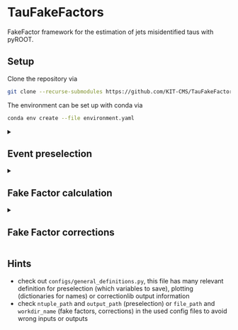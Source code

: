 # TauFakeFactors
FakeFactor framework for the estimation of jets misidentified taus with pyROOT.

## Setup
Clone the repository via
```bash
git clone --recurse-submodules https://github.com/KIT-CMS/TauFakeFactors.git
```
The environment can be set up with conda via
```bash
conda env create --file environment.yaml
```

<details>
<summary>

## Event preselection

</summary>

This framework is designed for n-tuples produced with CROWN as input. 

All information for the preselection step is defined in a configuration file in the `configs/` folder. 
The preselection config has the following parameters:

* The expected input folder structure is NTUPLE_PATH/ERA/SAMPLE_TAG/CHANNEL/*.root
    parameter | type | description
    ---|---|---
    `ntuple_path` | `string` | absolute path to the folder with the n-tuples on the dcache, a remote path is expected like "root://cmsxrootd-kit.gridka.de//store/user/USER/..."
    `era` | `string` | data taking era ("2018, "2017", "2016preVFP", "2016postVFP")
    `channel` | `string` | tau pair decay channels ("et", "mt", "tt")
    `tree` | `string` | name of the tree in the n-tuple files ("ntuple" in CROWN)
    `analysis` | `string` | analysis name, needed to get the output features which are saved/needed for the later steps e.g. `"smhtt_ul"`. The output features are defined in `configs/general_definitions.py`.

* The output folder structure is OUTPUT_PATH/preselection/ERA/CHANNEL/*.root
    parameter | type | description
    ---|---|---
    `output_path` | `string` | absolute path where the files with the preselected events will be stored, a local path is expected like "/ceph/USER/..."

* In `processes` all the processes are defined that should be preprocessed. \
  The names are also used for the output file naming after the processing. \
  Each process needs two specifications:
    parameter | type | description
    ---|---|---
    `tau_gen_modes` | `list` | split of the events corresponding to the origin of the hadronic tau
    `samples` | `list` | list of all sample tags corresponding to the specific process
  
  The `tau_gen_modes` have following modes:
    parameter | type | description
    ---|---|---
    `T` | `string` | genuine tau
    `J` | `string` | jet misidentified as a tau
    `L` | `string` | lepton misidentified as a tau
    `all` | `string` | if no split should be performed

* In `event_selection`, parameter for all selections that should be applied are defined. \
  This is basically a dictionary of cuts where the key is the name of a cut and the value is the cut itself as a string e.g. `had_tau_pt: "pt_2 > 30"`. The name of a cut is not really important, it is only used as an output information in the terminal. A cut can only use variables which are in the ntuples.

* In `mc_weights` all weights that should be applied for simulated samples are defined. \
  There are two types of weights.
  1. Like for `event_selection` a weight can directly be specified and is then applied to all samples the same way e.g. `lep_id: "id_wgt_mu_1"`
  2. Some weights are either sample specific or need additional information. Currently implemented options are:
      parameter | type | description
      ---|---|---
      `generator` | `string` | `""` if a normal generator weight should be applied to all samples, if `"stitching"` for DY+jets and W+jets a special stitching weights is applied
      `lumi` | `string` | luminosity scaling, this depends on the era and uses the `era` parameter of the config to get the correct weight, so basically it's not relevant what is in the string
      `Z_pt_reweight` | `string` | reweighting of the Z boson pt, the weight in the ntuple is used and only applied to DY+jets
      `Top_pt_reweight` | `string` | reweighting of the top quark pt, the weight in the ntuple is used and only applied to ttbar

* In `emb_weights` all weights that should be applied for embedded samples are defined. \
  Like for `event_selection` a weight can directly be specified and is then applied to all samples the same way e.g. `single_trigger: "trg_wgt_single_mu24ormu27"`

Scale factors for b-tagging and tau ID vs jet are applied on the fly during the FF calculation step. 

To run the preselection step, execute the python script and specify the config file (relative path possible):
```bash
python preselection.py --config-file PATH/CONFIG.yaml
```

</details>

<details>
<summary>

## Fake Factor calculation

</summary>

In this step the fake factors are calculated. This should be run after the preselection step.

All information for the FF calculation step is defined in a configuration file in the `configs/` folder. \
The FF calculation config has the following parameters:

* The expected input folder structure is FILE_PATH/preselection/ERA/CHANNEL/*.root
    parameter | type | description
    ---|---|---
    `file_path` | `string` | absolute path to the folder with the preselected files
    `era` | `string` | data taking era ("2018, "2017", "2016preVFP", "2016postVFP")
    `channel` | `string` | tau pair decay channels ("et", "mt", "tt")
    `tree` | `string` | name of the tree in the preselected files (same as in preselection e.g. "ntuple")

* The output folder structure is workdir/WORKDIR_NAME/ERA/fake_factors/CHANNEL/*outputfiles*
    parameter | type | description
    ---|---|---
    `workdir_name` | `string` | relative path where the output files will be stored

* General options for the calculation:
    parameter | type | description
    ---|---|---
    `use_embedding` | `bool` | True if embedded sample should be used, False if only MC sample should be used

* In `target_processes` the processes for which FFs should be calculated (normally for QCD, Wjets, ttbar) are defined. \
  Each target process needs some specifications:
    parameter | type | description
    ---|---|---
    `split_categories` | `dict` | names of variables for the fake factor measurement in different phase space regions <ul><li>the FF measurement can be split based on variables in 1D or 2D (1 or 2 variables)</li><li>each category/variable has a `list` of orthogonal cuts (e.g. "njets" with "==1", ">=2")</li><li>implemented split variables are "njets", "nbtag" or "deltaR_ditaupair"</li><li>at least one inclusive category needs to be specified</li></ul>
    `split_categories_binedges` | `dict` | bin edge values for each `split_categories` variable <ul><li>number of bin edges should always be N(variable cuts)+1</li></ul>
    `SRlike_cuts` | `dict` | event selections for the signal-like region of the target process
    `ARlike_cuts` | `dict` | event selections for the application-like region of the target process
    `SR_cuts` | `dict` | event selections for the signal region (normally only needed for ttbar)
    `AR_cuts` | `dict` | event selections for the application region (normally only needed for ttbar)
    `var_dependence` | `string` | variable the FF measurement should depend on (normally pt of the hadronic tau e.g. `"pt_2"`)
    `var_bins` | `list` | bin edges for the variable specified in `var_dependence`
    
    Event selections can be defined the same way as in the preselection step `event_selection`. Only the tau vs jet ID cut is special because the name should always be `had_tau_id_vs_jet` (or `had_tau_id_vs_jet_*` in tt channel), this is needed to read out the working points from the cut string and apply the correct tau vs jet ID weights.

* In `process_fractions` specifications for the calculation of the process fractions are defined.
    parameter | type | description
    ---|---|---
    `processes` | `list` | sample names (from the preprocessing step) of the processes for which the fractions should be stored in the correctionlib json, the sum of fractions of the specified samples is 1.
    `split_categories` | `dict` | see `target_processes` (only in 1D)
    `AR_cuts` | `list` | see `target_processes`
    `SR_cuts` | `list` | see `target_processes`, (optional) not needed for the fraction calculation
  
To run the FF calculation step, execute the python script and specify the config file (relative path possible):
```bash
python ff_calculation.py --config-file PATH/CONFIG.yaml
```

</details>

<details>
<summary>

## Fake Factor corrections

</summary>

In this step the corrections for the fake factors are calculated. This should be run after the FF calculation step.

Currently two different correction types are implemented: 
1. non closure correction depending on a specific variable
2. DR to SR interpolation correction depending on a specific variable

All information for the FF correction calculation step is defined in a configuration file in the `configs/` folder. Additional information is loaded from the used config in the previous FF calculation step (this is done automatically). \
The FF correction config has the following parameters:

* The expected input folder structure is workdir/WORKDIR_NAME/ERA/fake_factors/CHANNEL/*
    parameter | type | description
    ---|---|---
    `workdir_name` | `string` | the name of the work directory for which the corrections should be calculated (normally the same as in the FF calculation step)
    `era` | `string` | data taking era ("2018, "2017", "2016preVFP", "2016postVFP")
    `channel` | `string` | tau pair decay channels ("et", "mt", "tt")

* In `target_processes` the processes for which FF corrections should be calculated (normally for QCD, Wjets, ttbar) are defined. \
  Each target process needs some specifications:
    parameter | type | description
    ---|---|---
    `non_closure` | `dict` | one or two non closure corrections can be specified indicated by the variable the correction should be calculated for (e.g. `leading_lep_pt`), if more than one correction is specified, `leading_lep_pt` should come first (due to code specifics) because the second corrections is calculated with the first already applied
    `DR_SR` | `dict` | this correction should be specified only once per process in `target_processes`

  Each correction has following specifications:
    parameter | type | description
    ---|---|---
    `var_dependence` | `string` | variable the FF correction measurement should depend on (e.g. `"pt_1"` for "leading_lep_pt")
    `var_bins` | `list` | bin edges for the variable specified in `var_dependence`
    `SRlike_cuts` | `dict` | event selections for the signal-like region of the target process that should be replaced compared to the selection used in the previous FF calculation step
    `ARlike_cuts` | `dict` | event selections for the application-like region of the target process that should be replaced compared to the selection used in the previous FF calculation step
    `AR_SR_cuts` | `dict` | event selections for a switch from the determination region to the signal/application region, this is only relevant for `DR_SR` corrections
    `non_closure` | `dict` | this is only relevant for `DR_SR` corrections, since for this corrections additional fake factors are calculated it's possible to calculated and apply non closure corrections to these fake factors before calculating the actual DR to SR correction
    
To run the FF correction step, execute the python script and specify the config file (relative path possible):
```bash
python ff_corrections.py --config-file PATH/CONFIG.yaml 
```
An optional parameter is `--only-main-corrections`. By using this parameter the precalculation step for the DR to SR corrections is skipped. This is helpful is the precalculations step is already done.
</details>

## Hints

* check out `configs/general_definitions.py`, this file has many relevant definition for preselection (which variables to save), plotting (dictionaries for names) or correctionlib output information
* check `ntuple_path` and `output_path` (preselection) or `file_path` and `workdir_name` (fake factors, corrections) in the used config files to avoid wrong inputs or outputs 
